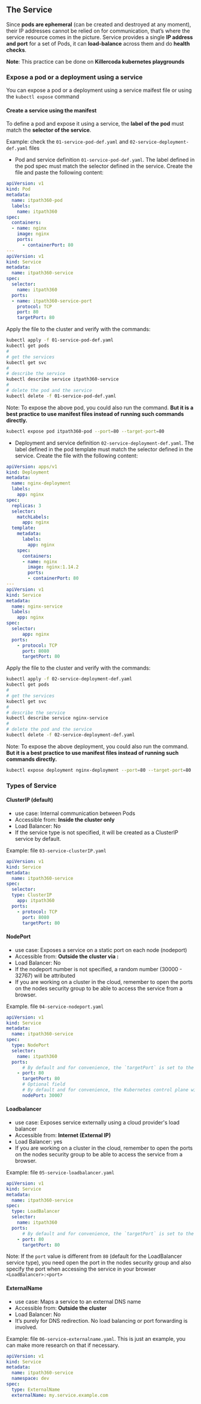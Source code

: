 ## The Service

Since **pods are ephemeral** (can be created and destroyed at any moment), their IP addresses cannot be relied on for communication, that’s where the service resource comes in the picture. Service provides a single **IP address and port** for a set of Pods, it can **load-balance** across them and do **health checks**.

**Note**: This practice can be done on **Killercoda kubernetes playgrounds**

### Expose a pod or a deployment using a service
You can expose a pod or a deployment using a service maifest file or using the `kubectl expose` command

#### Create a service using the manifest

To define a pod and expose it using a service, the **label of the pod** must match the **selector of the service**.

Example: check the `01-service-pod-def.yaml` and `02-service-deployment-def.yaml` files

- Pod and service definition `01-service-pod-def.yaml`. The label defined in the pod spec must match the selector defined in the service. Create the file and paste the following content:
```yaml
apiVersion: v1
kind: Pod
metadata:
  name: itpath360-pod
  labels:
    name: itpath360
spec:
  containers:
  - name: nginx
    image: nginx
    ports:
      - containerPort: 80
---
apiVersion: v1
kind: Service
metadata:
  name: itpath360-service
spec:
  selector:
    name: itpath360
  ports:
  - name: itpath360-service-port
    protocol: TCP
    port: 80
    targetPort: 80
```
Apply the file to the cluster and verify with the commands:

```bash
kubectl apply -f 01-service-pod-def.yaml
kubectl get pods
#
# get the services
kubectl get svc
#
# describe the service
kubectl describe service itpath360-service
#
# delete the pod and the service
kubectl delete -f 01-service-pod-def.yaml

```
Note: To expose the above pod, you could also run the command. **But it is a best practice to use manifest files instead of running such commands directly.**
```bash
kubectl expose pod itpath360-pod --port=80 --target-port=80
```

- Deployment and service definition `02-service-deployment-def.yaml`. The label defined in the pod template must match the selector defined in the service. Create the file with the following content:

```yaml
apiVersion: apps/v1
kind: Deployment
metadata:
  name: nginx-deployment
  labels:
    app: nginx
spec:
  replicas: 3
  selector:
    matchLabels:
      app: nginx
  template:
    metadata:
      labels:
        app: nginx
    spec:
      containers:
      - name: nginx
        image: nginx:1.14.2
        ports:
        - containerPort: 80
---
apiVersion: v1
kind: Service
metadata:
  name: nginx-service
  labels:
    app: nginx
spec:
  selector:
      app: nginx
  ports:
    - protocol: TCP
      port: 8080
      targetPort: 80
```
Apply the file to the cluster and verify with the commands:

```bash
kubectl apply -f 02-service-deployment-def.yaml
kubectl get pods
#
# get the services
kubectl get svc
#
# describe the service
kubectl describe service nginx-service
#
# delete the pod and the service
kubectl delete -f 02-service-deployment-def.yaml

```

Note: To expose the above deployment, you could also run the command. **But it is a best practice to use manifest files instead of running such commands directly.**
```bash
kubectl expose deployment nginx-deployment --port=80 --target-port=80
```
### Types of Service

#### **ClusterIP (default)**
- use case: Internal communication between Pods
- Accessible from: **Inside the cluster only**
- Load Balancer: No
- If the service type is not specified, it will be created as a ClusterIP service by default.

Example: file `03-service-clusterIP.yaml`
```yaml
apiVersion: v1
kind: Service
metadata:
  name: itpath360-service
spec:
  selector:
  type: ClusterIP
    app: itpath360
  ports:
    - protocol: TCP
      port: 8080
      targetPort: 80
```

#### **NodePort**
- use case: Exposes a service on a static port on each node (nodeport)
- Accessible from: **Outside the cluster via <Node-IP>:<port>**
- Load Balancer: No
- If the nodeport number is not specified, a random number (30000 - 32767) will be attributed
- If you are working on a cluster in the cloud, remember to open the ports on the nodes security group to be able to access the service from a browser.

Example. file `04-service-nodeport.yaml`
```yaml
apiVersion: v1
kind: Service
metadata:
  name: itpath360-service
spec:
  type: NodePort
  selector:
    name: itpath360
  ports:
      # By default and for convenience, the `targetPort` is set to the same value as the `port` field.
    - port: 80
      targetPort: 80
      # Optional field
      # By default and for convenience, the Kubernetes control plane will allocate a port from a range (default: 30000-32767)
      nodePort: 30007
```

#### **Loadbalancer**
- use case: Exposes service externally using a cloud provider's load balancer
- Accessible from: **Internet (External IP)**
- Load Balancer: yes
- If you are working on a cluster in the cloud, remember to open the ports on the nodes security group to be able to access the service from a browser.

Example: file `05-service-loadbalancer.yaml`

```yaml
apiVersion: v1
kind: Service
metadata:
  name: itpath360-service
spec:
  type: LoadBalancer
  selector:
    name: itpath360
  ports:
      # By default and for convenience, the `targetPort` is set to the same value as the `port` field.
    - port: 80
      targetPort: 80
```

Note: If the ``port`` value is different from ``80`` (default for the LoadBalancer service type), you need open the port in the nodes security group and also specify the port when accessing the service in your browser ``<LoadBalancer>:<port>``

#### **ExternalName**
- use case: Maps a service to an external DNS name
- Accessible from: **Outside the cluster**
- Load Balancer: No
- It’s purely for DNS redirection. No load balancing or port forwarding is involved.

Example: file `06-service-externalname.yaml`. This is just an example, you can make more research on that if necessary.

```yaml
apiVersion: v1
kind: Service
metadata:
  name: itpath360-service
  namespace: dev
spec:
  type: ExternalName
  externalName: my.service.example.com
```







